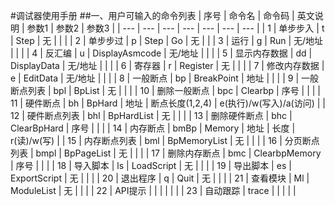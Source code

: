 #调试器使用手册
##一、用户可输入的命令列表
 | 序号 | 命令名 | 命令码 | 英文说明 | 参数1 | 参数2 | 参数3 | 
 | --- | --- | --- | --- | --- | --- | --- | 
 | 1 | 单步步入 | t | Step | 无 |  |  | 
 | 2 | 单步步过 | p | Step | Go | 无 |  | 
 | 3 | 运行 | g | Run | 无/地址 |  |  | 
 | 4 | 反汇编 | u | DisplayAsmcode | 无/地址 |  |  | 
 | 5 | 显示内存数据 | dd | DisplayData | 无/地址 |  |  | 
 | 6 | 寄存器 | r | Register | 无 |  |  | 
 | 7 | 修改内存数据 | e | EditData | 无/地址 |  |  | 
 | 8 | 一般断点 | bp | BreakPoint | 地址 |  |  | 
 | 9 | 一般断点列表 | bpl | BpList | 无 |  |  | 
 | 10 | 删除一般断点 | bpc | Clearbp | 序号 |  |  | 
 | 11 | 硬件断点 | bh | BpHard | 地址 | 断点长度(1,2,4) | e(执行)/w(写入)/a(访问) | 
 | 12 | 硬件断点列表 | bhl | BpHardList | 无 |  |  | 
 | 13 | 删除硬件断点 | bhc | ClearBpHard | 序号 |  |  | 
 | 14 | 内存断点 | bmBp | Memory | 地址 | 长度 | r(读)/w(写) | 
 | 15 | 内存断点列表 | bml | BpMemoryList | 无 |  |  | 
 | 16 | 分页断点列表 | bmpl | BpPageList | 无 |  |  | 
 | 17 | 删除内存断点 | bmc | ClearbpMemory | 序号 |  |  | 
 | 18 | 导入脚本 | ls | LoadScript | 无 |  |  | 
 | 19 | 导出脚本 | es | ExportScript | 无 |  |  | 
 | 20 | 退出程序 | q | Quit | 无 |  |  | 
 | 21 | 查看模块 | Ml | ModuleList | 无 |  |  | 
 | 22 | API提示 |  |  |  |  |  | 
 | 23 | 自动跟踪 | trace |  |  |  |  | 
